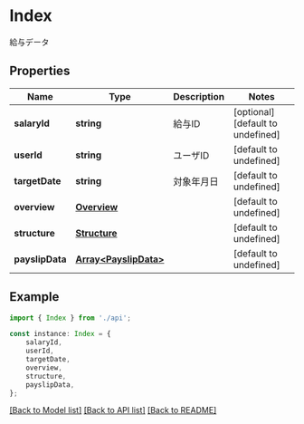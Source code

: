 # Index

給与データ

## Properties

Name | Type | Description | Notes
------------ | ------------- | ------------- | -------------
**salaryId** | **string** | 給与ID | [optional] [default to undefined]
**userId** | **string** | ユーザID | [default to undefined]
**targetDate** | **string** | 対象年月日 | [default to undefined]
**overview** | [**Overview**](Overview.md) |  | [default to undefined]
**structure** | [**Structure**](Structure.md) |  | [default to undefined]
**payslipData** | [**Array&lt;PayslipData&gt;**](PayslipData.md) |  | [default to undefined]

## Example

```typescript
import { Index } from './api';

const instance: Index = {
    salaryId,
    userId,
    targetDate,
    overview,
    structure,
    payslipData,
};
```

[[Back to Model list]](../README.md#documentation-for-models) [[Back to API list]](../README.md#documentation-for-api-endpoints) [[Back to README]](../README.md)
